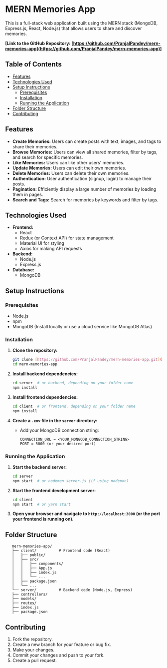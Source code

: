 
# MERN Memories App

This is a full-stack web application built using the MERN stack (MongoDB, Express.js, React, Node.js) that allows users to share and discover memories.

**[Link to the GitHub Repository: [https://github.com/PranjalPandey/mern-memories-app](https://github.com/PranjalPandey/mern-memories-app)]**

## Table of Contents

* [Features](#features)
* [Technologies Used](#technologies-used)
* [Setup Instructions](#setup-instructions)
    * [Prerequisites](#prerequisites)
    * [Installation](#installation)
    * [Running the Application](#running-the-application)
* [Folder Structure](#folder-structure)
* [Contributing](#contributing)


## Features

* **Create Memories:** Users can create posts with text, images, and tags to share their memories.
* **Browse Memories:** Users can view all shared memories, filter by tags, and search for specific memories.
* **Like Memories:** Users can like other users' memories.
* **Update Memories:** Users can edit their own memories.
* **Delete Memories:** Users can delete their own memories.
* **Authentication:** User authentication (signup, login) to manage their posts.
* **Pagination:** Efficiently display a large number of memories by loading them in pages.
* **Search and Tags:** Search for memories by keywords and filter by tags.

## Technologies Used

* **Frontend:**
    * React
    * Redux (or Context API) for state management 
    * Material UI for styling
    * Axios for making API requests
* **Backend:**
    * Node.js
    * Express.js
* **Database:**
    * MongoDB

## Setup Instructions

### Prerequisites

* Node.js
* npm 
* MongoDB (Install locally or use a cloud service like MongoDB Atlas)

### Installation

1.  **Clone the repository:**

    ```bash
    git clone [https://github.com/PranjalPandey/mern-memories-app.git](https://github.com/PranjalPandey/mern-memories-app.git)
    cd mern-memories-app
    ```

2.  **Install backend dependencies:**

    ```bash
    cd server  # or backend, depending on your folder name
    npm install
    ```

3.  **Install frontend dependencies:**

    ```bash
    cd client  # or frontend, depending on your folder name
    npm install
    ```

4.  **Create a `.env` file in the `server` directory:**

    * Add your MongoDB connection string:

        ```
        CONNECTION_URL = <YOUR_MONGODB_CONNECTION_STRING>
        PORT = 5000 (or your desired port)
        ```

### Running the Application

1.  **Start the backend server:**

    ```bash
    cd server
    npm start  # or nodemon server.js (if using nodemon)
    ```

2.  **Start the frontend development server:**

    ```bash
    cd client
    npm start  # or yarn start
    ```

3.  **Open your browser and navigate to `http://localhost:3000` (or the port your frontend is running on).**

## Folder Structure
```
   mern-memories-app/
   ├── client/          # Frontend code (React)
   │   ├── public/
   │   ├── src/
   │   │   ├── components/
   │   │   ├── App.js
   │   │   ├── index.js
   │   │   └── ...
   │   ├── package.json
   │   └── ...
   └── server/          # Backend code (Node.js, Express)
   ├── controllers/
   ├── models/
   ├── routes/
   ├── index.js
   ├── package.json
```


## Contributing


1.  Fork the repository.
2.  Create a new branch for your feature or bug fix.
3.  Make your changes.
4.  Commit your changes and push to your fork.
5.  Create a pull request.

